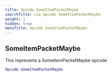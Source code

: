 ```yaml
---
title: Opcode SomeItemPacketMaybe
searchTitle: Lua Opcode SomeItemPacketMaybe
weight: 1
hidden: true
menuTitle: Opcode SomeItemPacketMaybe
---
```

## SomeItemPacketMaybe

This represents a SomeItemPacketMaybe opcode
```lua
Opcode.SomeItemPacketMaybe
```